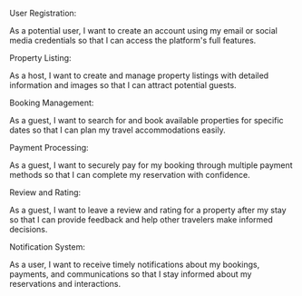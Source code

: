 User Registration:

As a potential user, I want to create an account using my email or social media credentials so that I can access the platform's full features.


Property Listing:

As a host, I want to create and manage property listings with detailed information and images so that I can attract potential guests.


Booking Management:

As a guest, I want to search for and book available properties for specific dates so that I can plan my travel accommodations easily.


Payment Processing:

As a guest, I want to securely pay for my booking through multiple payment methods so that I can complete my reservation with confidence.


Review and Rating:

As a guest, I want to leave a review and rating for a property after my stay so that I can provide feedback and help other travelers make informed decisions.


Notification System:

As a user, I want to receive timely notifications about my bookings, payments, and communications so that I stay informed about my reservations and interactions.
